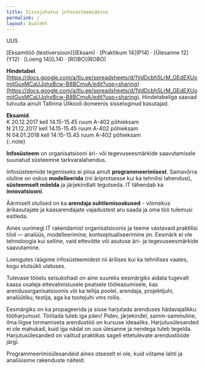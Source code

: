 ```yaml
---
title: Sissejuhatus infosüsteemidesse
permalink: /
layout: Avaleht
---
```


<p>
 <!-- i class="material-icons ikoon tomato">code</i>
 <i class="material-icons ikoon purple">account_circle</i -->
 <!-- i class="material-icons ikoon">highlight</i>
 <i class="material-icons ikoon brown400">swap_calls</i>
 <i class="material-icons ikoon erepunane">cloud_circle</i -->
</p>

<p class='tags'><span class='tag'>UUS</span></p>
[Eksamitöö (testiversioon)](Eksam) · [Praktikum 14](P14) · [Ülesanne 12](Y12) ·  [Loeng 14](L14) · [ROBO](ROBO)

__Hindetabel__. [https://docs.google.com/a/tlu.ee/spreadsheets/d/1VdDcbh5LrM_GEdEXUomjtGuxMCaUJohxBcw-B8BCmvA/edit?usp=sharing](https://docs.google.com/a/tlu.ee/spreadsheets/d/1VdDcbh5LrM_GEdEXUomjtGuxMCaUJohxBcw-B8BCmvA/edit?usp=sharing). Hindetabeliga saavad tutvuda ainult Tallinna Ülikooli domeenis sisseloginud kasutajad.

__Eksamid__.<br>
K 20.12.2017 kell 14.15-15.45 ruum A-402 põhieksam<br>
N 21.12.2017 kell 14.15-15.45 ruum A-402 põhieksam<br>
N 04.01.2018 kell 14:15-15.45 ruum A-402 põhieksam<br>
{:.note}

__Infosüsteem__ on organisatsiooni äri- või tegevuseesmärkide saavutamisele suunatud süsteemne tarkvaralahendus.

Infosüsteemide tegemiseks ei piisa ainult __programmeerimisest__. Samavõrra oluline on oskus __modelleerida__ (nii äriprotsesse kui ka tehnilisi lahendusi), __süsteemselt mõelda__ ja järjekindlalt tegutseda. IT tähendab ka __innovatsiooni__.

Äärmiselt olulised on ka __arendaja suhtlemisoskused__ - võimekus ärikasutajate ja kaasarendajate vajadustest aru saada ja oma töö tulemusi esitleda.

Aines uurimegi IT rakendamist organisatsioonis ja teeme vastavaid praktilisi töid &mdash; analüüs, modelleerimine, kontseptualiseerimine jm. Eesmärk ei ole tehnoloogia kui selline, vaid ettevõtte või asutuse äri- ja tegevuseesmärkide saavutamine.

Loengutes räägime infosüsteemidest nii ärilises kui ka tehnilises vaates, kogu elutsükli ulatuses.

Tulevase tööelu seisukohast on aine suureks eesmärgiks aidata tugevalt kaasa osaleja ettevalmistusele peatsele tööleasumisele, kas arendusorganisatsioonis või ka tellija poolel, arendaja, projektijuhi, analüütiku, testija, aga ka tootejuhi vms rollis.

Eesmärgiks on ka propageerida ja sisse harjutada arenduses hädavajalikku tööharjumust. Töötada tuleb iga päev! Pidev, järjekindel, samm-sammuline, ilma liigse tormamiseta arendustöö on kursuse ideaaliks. Harjutusülesanded ei ole mahukad, kuid iga nädal on uus ülesanne ja nendega tuleb tegelda. Harjutusülesanded on valitud praktikas sageli ettetulevate arendustööde  järgi.

Programmeerimisülesandeid aines otseselt ei ole, kuid võtame lahti ja analüüsime rakenduste näiteid.

